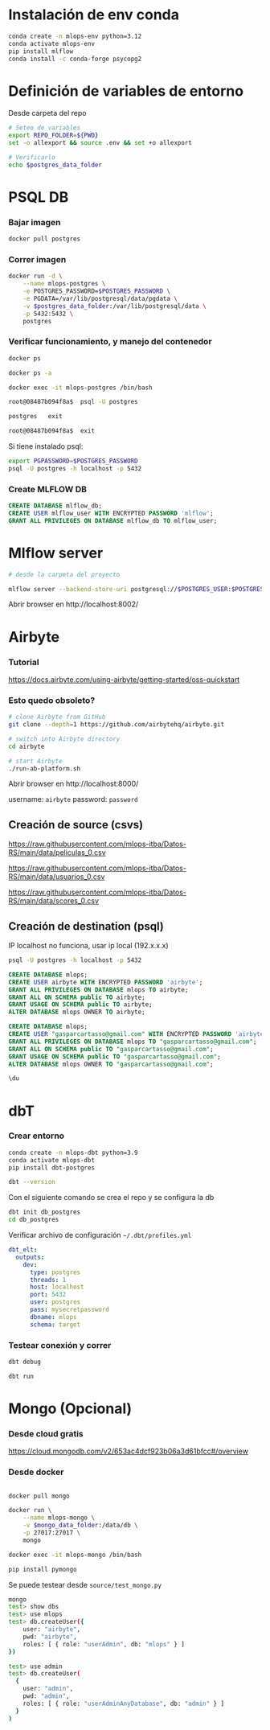 # Instalación de env conda
```bash
conda create -n mlops-env python=3.12
conda activate mlops-env
pip install mlflow
conda install -c conda-forge psycopg2
```


# Definición de variables de entorno
Desde carpeta del repo

```bash
# Seteo de variables
export REPO_FOLDER=${PWD}
set -o allexport && source .env && set +o allexport

# Verificarlo
echo $postgres_data_folder
```

# PSQL DB

### Bajar imagen
```bash
docker pull postgres
```

### Correr imagen
```bash
docker run -d \
    --name mlops-postgres \
    -e POSTGRES_PASSWORD=$POSTGRES_PASSWORD \
    -e PGDATA=/var/lib/postgresql/data/pgdata \
    -v $postgres_data_folder:/var/lib/postgresql/data \
    -p 5432:5432 \
    postgres
```

### Verificar funcionamiento, y manejo del contenedor
```bash
docker ps

docker ps -a

docker exec -it mlops-postgres /bin/bash

root@08487b094f8a$  psql -U postgres

postgres   exit

root@08487b094f8a$  exit
```

Si tiene instalado psql:
```bash
export PGPASSWORD=$POSTGRES_PASSWORD 
psql -U postgres -h localhost -p 5432
```

### Create MLFLOW DB

```sql
CREATE DATABASE mlflow_db;
CREATE USER mlflow_user WITH ENCRYPTED PASSWORD 'mlflow';
GRANT ALL PRIVILEGES ON DATABASE mlflow_db TO mlflow_user;
```


# Mlflow server


```bash
# desde la carpeta del proyecto

mlflow server --backend-store-uri postgresql://$POSTGRES_USER:$POSTGRES_PASSWORD@$POSTGRES_HOST/$MLFLOW_POSTGRES_DB --default-artifact-root $MLFLOW_ARTIFACTS_PATH -h 0.0.0.0 -p 8002
```
Abrir browser en http://localhost:8002/

# Airbyte

### Tutorial
https://docs.airbyte.com/using-airbyte/getting-started/oss-quickstart

### Esto quedo obsoleto?
```bash
# clone Airbyte from GitHub
git clone --depth=1 https://github.com/airbytehq/airbyte.git

# switch into Airbyte directory
cd airbyte

# start Airbyte
./run-ab-platform.sh
```
Abrir browser en http://localhost:8000/

username: `airbyte`
password: `password`

## Creación de source (csvs)
https://raw.githubusercontent.com/mlops-itba/Datos-RS/main/data/peliculas_0.csv

https://raw.githubusercontent.com/mlops-itba/Datos-RS/main/data/usuarios_0.csv

https://raw.githubusercontent.com/mlops-itba/Datos-RS/main/data/scores_0.csv

## Creación de destination (psql)
IP localhost no funciona, usar ip local (192.x.x.x)


```bash
psql -U postgres -h localhost -p 5432
```

```sql
CREATE DATABASE mlops;
CREATE USER airbyte WITH ENCRYPTED PASSWORD 'airbyte';
GRANT ALL PRIVILEGES ON DATABASE mlops TO airbyte;
GRANT ALL ON SCHEMA public TO airbyte;
GRANT USAGE ON SCHEMA public TO airbyte;
ALTER DATABASE mlops OWNER TO airbyte;
```

```sql
CREATE DATABASE mlops;
CREATE USER "gasparcartasso@gmail.com" WITH ENCRYPTED PASSWORD 'airbyte';
GRANT ALL PRIVILEGES ON DATABASE mlops TO "gasparcartasso@gmail.com";
GRANT ALL ON SCHEMA public TO "gasparcartasso@gmail.com";
GRANT USAGE ON SCHEMA public TO "gasparcartasso@gmail.com";
ALTER DATABASE mlops OWNER TO "gasparcartasso@gmail.com";

\du 
```

# dbT
### Crear entorno

```bash
conda create -n mlops-dbt python=3.9
conda activate mlops-dbt
pip install dbt-postgres

dbt --version
```

Con el siguiente comando se crea el repo y se configura la db
```bash
dbt init db_postgres
cd db_postgres
```

Verificar archivo de configuración `~/.dbt/profiles.yml` 


```yaml
dbt_elt:
  outputs:
    dev:
      type: postgres
      threads: 1
      host: localhost
      port: 5432
      user: postgres
      pass: mysecretpassword
      dbname: mlops
      schema: target
```

### Testear conexión y correr
```bash
dbt debug

dbt run
```



# Mongo (Opcional)

### Desde cloud gratis
https://cloud.mongodb.com/v2/653ac4dcf923b06a3d61bfcc#/overview

### Desde docker
```bash

docker pull mongo

docker run \
    --name mlops-mongo \
    -v $mongo_data_folder:/data/db \
    -p 27017:27017 \
    mongo

docker exec -it mlops-mongo /bin/bash

pip install pymongo

```

Se puede testear desde `source/test_mongo.py`

```bash
mongo
test> show dbs
test> use mlops
test> db.createUser({
    user: "airbyte",
    pwd: "airbyte",
    roles: [ { role: "userAdmin", db: "mlops" } ]
})

test> use admin
test> db.createUser(
  {
    user: "admin",
    pwd: "admin",
    roles: [ { role: "userAdminAnyDatabase", db: "admin" } ]
  }
)
```